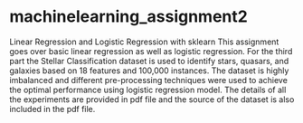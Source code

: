 # machinelearning_assignment2
Linear Regression and Logistic Regression with sklearn
This assignment goes over basic linear regression as well as logistic regression. 
For the third part the Stellar Classification dataset is used to identify stars, quasars, and galaxies based on 18 features and 100,000 instances. 
The dataset is highly imbalanced and different pre-processing techniques were used to achieve the optimal performance using logistic regression model. 
The details of all the experiments are provided in pdf file and the source of the dataset is also included in the pdf file. 
